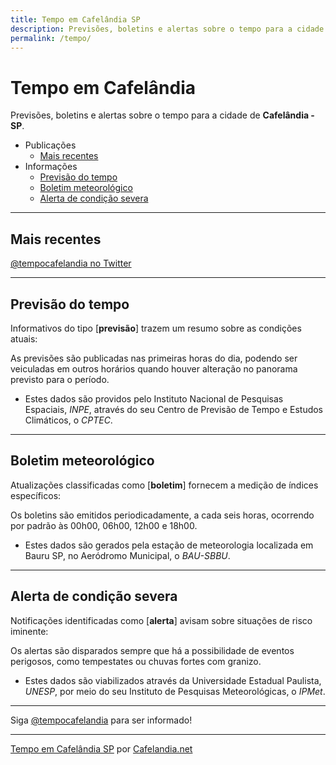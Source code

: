 ```yaml
---
title: Tempo em Cafelândia SP
description: Previsões, boletins e alertas sobre o tempo para a cidade de Cafelândia-SP
permalink: /tempo/
---
```


# Tempo em Cafelândia
Previsões, boletins e alertas sobre o tempo para a cidade de __Cafelândia - SP__.

- Publicações
  - [Mais recentes](#mais-recentes)
- Informações
  - [Previsão do tempo](#previs%C3%A3o-do-tempo)
  - [Boletim meteorológico](#boletim-meteorol%C3%B3gico)
  - [Alerta de condição severa](#alerta-de-condi%C3%A7%C3%A3o-severa)

---

## Mais recentes

<a target="_blank" class="twitter-timeline" data-lang="pt" href="https://twitter.com/tempocafelandia?ref_src=twsrc%5Etfw">@tempocafelandia no Twitter</a>

---

## Previsão do tempo
Informativos do tipo [__previsão__] trazem um resumo sobre as condições atuais:

As previsões são publicadas nas primeiras horas do dia, podendo ser veiculadas em outros horários quando houver alteração no panorama previsto para o período.

- Estes dados são providos pelo Instituto Nacional de Pesquisas Espaciais, _INPE_, através do seu Centro de Previsão de Tempo e Estudos Climáticos, o _CPTEC_.

---

## Boletim meteorológico
Atualizações classificadas como [__boletim__] fornecem a medição de índices específicos:

Os boletins são emitidos periodicadamente, a cada seis horas, ocorrendo por padrão às 00h00, 06h00, 12h00 e 18h00.

- Estes dados são gerados pela estação de meteorologia localizada em Bauru SP, no Aeródromo Municipal, o _BAU-SBBU_.

---

## Alerta de condição severa
Notificações identificadas como [__alerta__] avisam sobre situações de risco iminente: 

Os alertas são disparados sempre que há a possibilidade de eventos perigosos, como tempestates ou chuvas fortes com granizo.

- Estes dados são viabilizados através da Universidade Estadual Paulista, _UNESP_, por meio do seu Instituto de Pesquisas Meteorológicas, o _IPMet_.

---

Siga <a rel="noopener nofollow" target="_blank" href="https://twitter.com/tempocafelandia">@tempocafelandia</a> para ser informado!

---

[Tempo em Cafelândia SP](https://www.cafelandia.net/tempo/) por [Cafelandia.net](https://www.cafelandia.net/)

<script async src="https://platform.twitter.com/widgets.js" charset="utf-8"></script>
